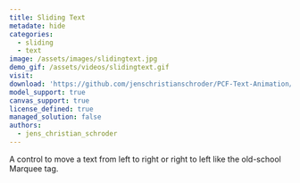 ```yaml
---
title: Sliding Text
metadate: hide
categories:
  - sliding
  - text
image: /assets/images/slidingtext.jpg
demo_gif: /assets/videos/slidingtext.gif
visit: 
download: 'https://github.com/jenschristianschroder/PCF-Text-Animation/tree/master/SlidingTextControl/PCF-Sliding-Text'
model_support: true
canvas_support: true
license_defined: true
managed_solution: false
authors:
  - jens_christian_schroder
---
```


A control to move a text from left to right or right to left like the old-school Marquee tag.
